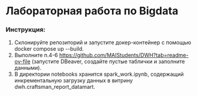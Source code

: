 # Лабораторная работа по Bigdata

### Инструкция:

1. Склонируйте репозиторий и запустите докер-контейнер с помощью docker compose up --build.
2. Выполните п.4-6 https://github.com/MAIStudents/DWH?tab=readme-ov-file (запустите DBeaver, создайте пустые таблички и заполните данными).
3. В директории notebooks хранится spark_work.ipynb, содержащий инкрементальную загрузку данных в витрину dwh.craftsman_report_datamart.
